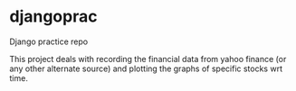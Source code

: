 # djangoprac
Django practice repo

This project deals with recording the financial data from yahoo finance (or any other alternate source) and plotting the graphs of specific stocks wrt time.
